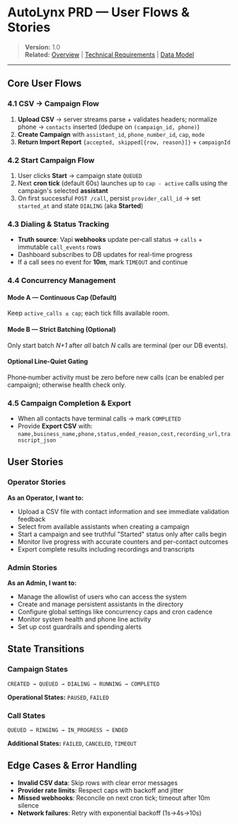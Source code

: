 # AutoLynx PRD — User Flows & Stories

> **Version:** 1.0  
> **Related:** [Overview](./overview.md) | [Technical Requirements](./technical-requirements.md) | [Data Model](./data-model.md)

---

## Core User Flows

### 4.1 CSV → Campaign Flow

1. **Upload CSV** → server streams parse + validates headers; normalize phone → `contacts` inserted (dedupe on `(campaign_id, phone)`)
2. **Create Campaign** with `assistant_id`, `phone_number_id`, `cap`, `mode`
3. **Return Import Report** `{accepted, skipped[{row, reason}]}` + `campaignId`

### 4.2 Start Campaign Flow

1. User clicks **Start** → campaign state `QUEUED`
2. Next **cron tick** (default 60s) launches up to `cap - active` calls using the campaign's selected **assistant**
3. On first successful `POST /call`, persist `provider_call_id` → set `started_at` and state `DIALING` (aka **Started**)

### 4.3 Dialing & Status Tracking

- **Truth source**: Vapi **webhooks** update per‑call status → `calls` + immutable `call_events` rows
- Dashboard subscribes to DB updates for real-time progress
- If a call sees no event for **10m**, mark `TIMEOUT` and continue

### 4.4 Concurrency Management

#### Mode A — Continuous Cap (Default)
Keep `active_calls ≤ cap`; each tick fills available room.

#### Mode B — Strict Batching (Optional)
Only start batch *N+1* after *all* batch *N* calls are terminal (per our DB events).

#### Optional Line-Quiet Gating
Phone‑number activity must be zero before new calls (can be enabled per campaign); otherwise health check only.

### 4.5 Campaign Completion & Export

- When all contacts have terminal calls → mark `COMPLETED`
- Provide **Export CSV** with: `name,business_name,phone,status,ended_reason,cost,recording_url,transcript_json`

## User Stories

### Operator Stories

**As an Operator, I want to:**
- Upload a CSV file with contact information and see immediate validation feedback
- Select from available assistants when creating a campaign  
- Start a campaign and see truthful "Started" status only after calls begin
- Monitor live progress with accurate counters and per-contact outcomes
- Export complete results including recordings and transcripts

### Admin Stories

**As an Admin, I want to:**
- Manage the allowlist of users who can access the system
- Create and manage persistent assistants in the directory
- Configure global settings like concurrency caps and cron cadence
- Monitor system health and phone line activity
- Set up cost guardrails and spending alerts

## State Transitions

### Campaign States
`CREATED → QUEUED → DIALING → RUNNING → COMPLETED`

**Operational States:** `PAUSED`, `FAILED`

### Call States
`QUEUED → RINGING → IN_PROGRESS → ENDED`

**Additional States:** `FAILED`, `CANCELED`, `TIMEOUT`

## Edge Cases & Error Handling

- **Invalid CSV data**: Skip rows with clear error messages
- **Provider rate limits**: Respect caps with backoff and jitter
- **Missed webhooks**: Reconcile on next cron tick; timeout after 10m silence
- **Network failures**: Retry with exponential backoff (1s→4s→10s) 